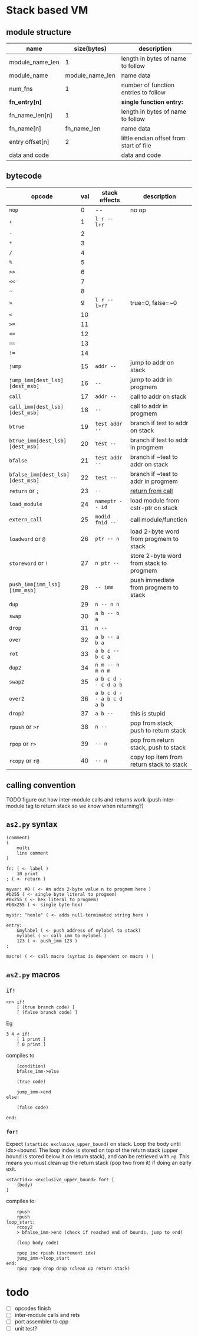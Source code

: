 # Stack based VM

## module structure
| name            | size(bytes)     | description                             |
| --------------- | --------------- | --------------------------------------- |
| module_name_len | 1               | length in bytes of name to follow       |
| module_name     | module_name_len | name data                               |
| num_fns         | 1               | number of function entries to follow    |
| **fn_entry[n]** |                 | **single function entry:**              |
| fn_name_len[n]  | 1               | length in bytes of name to follow       |
| fn_name[n]      | fn_name_len     | name data                               |
| entry offset[n] | 2               | little endian offset from start of file |
| data and code   |                 | data and code                           |

## bytecode
| opcode                           | val | stack effects            | description                              |
| -------------------------------- | --- | ------------------------ | ---------------------------------------- |
| `nop`                            | 0   | --                       | no op                                    |
| `+`                              | 1   | `l r -- l+r`             |                                          |
| `-`                              | 2   |                          |                                          |
| `*`                              | 3   |                          |                                          |
| `/`                              | 4   |                          |                                          |
| `%`                              | 5   |                          |                                          |
| `>>`                             | 6   |                          |                                          |
| `<<`                             | 7   |                          |                                          |
| `~`                              | 8   |                          |                                          |
| `>`                              | 9   | `l r -- l>r?`            | true=0, false=~0                         |
| `<`                              | 10  |                          |                                          |
| `>=`                             | 11  |                          |                                          |
| `<=`                             | 12  |                          |                                          |
| `==`                             | 13  |                          |                                          |
| `!=`                             | 14  |                          |                                          |
| `jump`                           | 15  | `addr -- `               | jump to addr on stack                    |
| `jump_imm[dest_lsb][dest_msb]`   | 16  | `--`                     | jump to addr in progmem                  |
| `call`                           | 17  | `addr -- `               | call to addr on stack                    |
| `call_imm[dest_lsb][dest_msb]`   | 18  | `--`                     | call to addr in progmem                  |
| `btrue`                          | 19  | `test addr -- `          | branch if test to addr on stack          |
| `btrue_imm[dest_lsb][dest_msb]`  | 20  | `test --`                | branch if test to addr in progmem        |
| `bfalse`                         | 21  | `test addr -- `          | branch if ~test to addr on stack         |
| `bfalse_imm[dest_lsb][dest_msb]` | 22  | `test --`                | branch if ~test to addr in progmem       |
| `return` or `;`                  | 23  | `--`                     | [return from call](#calling-convention)  |
| `load_module`                    | 24  | `nameptr -- id`          | load module from cstr-ptr on stack       |
| `extern_call`                    | 25  | `modid fnid --`          | call module/function                     |
| `loadword` or `@`                | 26  | `ptr -- n`               | load 2-byte word from progmem to stack   |
| `storeword` or `!`               | 27  | `n ptr --`               | store 2-byte word from stack to progmem  |
| `push_imm[imm_lsb][imm_msb]`     | 28  | `-- imm`                 | push immediate from progmem to stack     |
| `dup`                            | 29  | `n -- n n`               |                                          |
| `swap`                           | 30  | `a b -- b a`             |                                          |
| `drop`                           | 31  | `n --`                   |                                          |
| `over`                           | 32  | `a b -- a b a`           |                                          |
| `rot`                            | 33  | `a b c -- b c a`         |                                          |
| `dup2`                           | 34  | `n m -- n m n m`         |                                          |
| `swap2`                          | 35  | `a b c d -- c d a b`     |                                          |
| `over2`                          | 36  | `a b c d -- a b c d a b` |                                          |
| `drop2`                          | 37  | `a b --`                 | this is stupid                           |
| `rpush` or `>r`                  | 38  | `n -- `                  | pop from stack, push to return stack     |
| `rpop` or `r>`                   | 39  | `-- n`                   | pop from return stack, push to stack     |
| `rcopy` or `r@`                  | 40  | `-- n`                   | copy top item from return stack to stack |

## calling convention
TODO figure out how inter-module calls and returns work (push inter-module tag
to return stack so we know when returning?)

## `as2.py` syntax
```
(comment)
(
    multi
    line comment
)

fn: ( <- label )
    10 print
; ( <- return )

myvar: #0 ( <- #n adds 2-byte value n to progmem here )
#b255 ( <- single byte literal to progmem)
#0x255 ( <- hex literal to progmem)
#b0x255 ( <- single byte hex)

mystr: "henlo" ( <- adds null-terminated string here )

entry:
    &mylabel ( <- push address of mylabel to stack)
    mylabel ( <- call_imm to mylabel )
    123 ( <- push_imm 123 )
;

macro! ( <- call macro (syntax is dependent on macro ) )
```

## `as2.py` macros
### `if!`
```
<n> if!
    [ (true branch code) ]
    [ (false branch code) ]
```
Eg
```
3 4 < if!
    [ 1 print ]
    [ 0 print ]
```

compiles to 
```
    (condition)
    bfalse_imm->else

    (true code)

    jump_imm->end
else:

    (false code)

end:
```

### `for!`
Expect `(startidx exclusive_upper_bound)` on stack. Loop the body until
idx>=bound. The loop index is stored on top of the return stack (upper bound is
stored below it on return stack), and can be retrieved with `r@`. This means you
must clean up the return stack (pop two from it) if doing an early exit.

```
<startidx> <exclusive_upper_bound> for! [
    (body)
]
```

compiles to:
```
    rpush
    rpush
loop_start:
    rcopy2
    > bfalse_imm->end (check if reached end of bounds, jump to end)

    (loop body code)

    rpop inc rpush (increment idx)
    jump_imm->loop_start
end:
    rpop rpop drop drop (clean up return stack)
```

# todo
- [ ] opcodes finish
- [ ] inter-module calls and rets
- [ ] port assembler to cpp
- [ ] unit test?